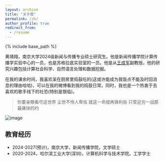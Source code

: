 ```yaml
---
layout: archive
title: "关于我"
permalink: /zh/
author_profile: true
redirect_from:
  - /resume
---
```


{% include base_path %}

黄靖翔，南京大学2024级新闻与传播专业硕士研究生。他是新闻传播学院计算传播学实验中心的一员，也是苏格拉底实验室的一员。他是从[王成军](https://chengjun.github.io/)副教授。他的研究兴趣包括计算社会科学、自然语言处理和数据挖掘。

在我的课余时间，我喜欢呆在厨房里捣鼓吃的(这或许能成为我饭点不能及时回消息的理由哈哈)，可以在我的微博看到我的捣鼓日常。同时，我也是一个热衷于去喜欢的歌手线下的社恐(特别是银临)。
> 你要亲眼看尽这世界 尘世不怜人卑怯 就这一命就再锋利些 只管迎刃一战那最痛快的约

![image](https://user-images.githubusercontent.com/543384/243150540-6efa85e2-8413-44fe-915b-0b0045c3960f.png)
## 教育经历
- 2024-2027(预计)，南京大学，新闻传播学院，文学硕士
- 2020-2024，哈尔滨工业大学(深圳)，计算机科学与技术学院，工学学士



